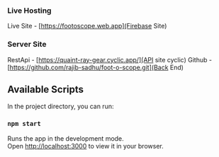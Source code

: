 

### Live Hosting
Live Site - [https://footoscope.web.app](Firebase Site)

### Server Site
RestApi - [https://quaint-ray-gear.cyclic.app/](API site cyclic)
Github - [https://github.com/rajib-sadhu/foot-o-scope.git](Back End)




## Available Scripts

In the project directory, you can run:

### `npm start`

Runs the app in the development mode.\
Open [http://localhost:3000](http://localhost:3000) to view it in your browser.

